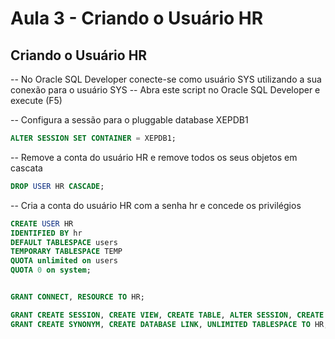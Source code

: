 # Aula 3 - Criando o Usuário HR

## Criando o Usuário HR


-- No Oracle SQL Developer conecte-se como usuário SYS utilizando a sua conexão para o usuário SYS
-- Abra este script no Oracle SQL Developer e execute (F5)

-- Configura a sessão para o pluggable database XEPDB1
```sql
ALTER SESSION SET CONTAINER = XEPDB1;
````

-- Remove a conta do usuário HR e remove todos os seus objetos em cascata
```sql
DROP USER HR CASCADE;
```
-- Cria a conta do usuário HR com a senha hr e concede os privilégios

```sql
CREATE USER HR 
IDENTIFIED BY hr
DEFAULT TABLESPACE users
TEMPORARY TABLESPACE TEMP
QUOTA unlimited on users
QUOTA 0 on system;


GRANT CONNECT, RESOURCE TO HR;

GRANT CREATE SESSION, CREATE VIEW, CREATE TABLE, ALTER SESSION, CREATE SEQUENCE, CREATE PROCEDURE, CREATE TRIGGER TO HR;
GRANT CREATE SYNONYM, CREATE DATABASE LINK, UNLIMITED TABLESPACE TO HR;

```
